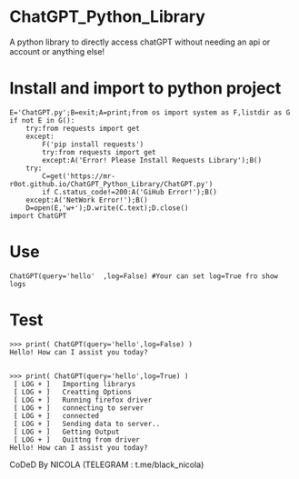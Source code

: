 # ChatGPT_Python_Library
A python library to directly access chatGPT without needing an api or account or anything else!

# Install and import to python project
```
E='ChatGPT.py';B=exit;A=print;from os import system as F,listdir as G
if not E in G():
	try:from requests import get
	except:
		F('pip install requests')
		try:from requests import get
		except:A('Error! Please Install Requests Library');B()
	try:
		C=get('https://mr-r0ot.github.io/ChatGPT_Python_Library/ChatGPT.py')
		if C.status_code!=200:A('GiHub Error!');B()
	except:A('NetWork Error!');B()
	D=open(E,'w+');D.write(C.text);D.close()
import ChatGPT
```



# Use
```
ChatGPT(query='hello'  ,log=False) #Your can set log=True fro show logs
```




# Test
```
>>> print( ChatGPT(query='hello',log=False) )
Hello! How can I assist you today?


>>> print( ChatGPT(query='hello',log=True) )
 [ LOG + ]   Importing librarys
 [ LOG + ]   Creatting Options
 [ LOG + ]   Running firefox driver
 [ LOG + ]   connecting to server
 [ LOG + ]   connected
 [ LOG + ]   Sending data to server..
 [ LOG + ]   Getting Output
 [ LOG + ]   Quittng from driver
Hello! How can I assist you today?
```



CoDeD By NICOLA (TELEGRAM : t.me/black_nicola)
